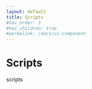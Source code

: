 ```yaml
---
layout: default
title: Scripts
#nav_order: 3
#has_children: true
#permalink: /docs/ui-component
---
```


# Scripts

scripts
